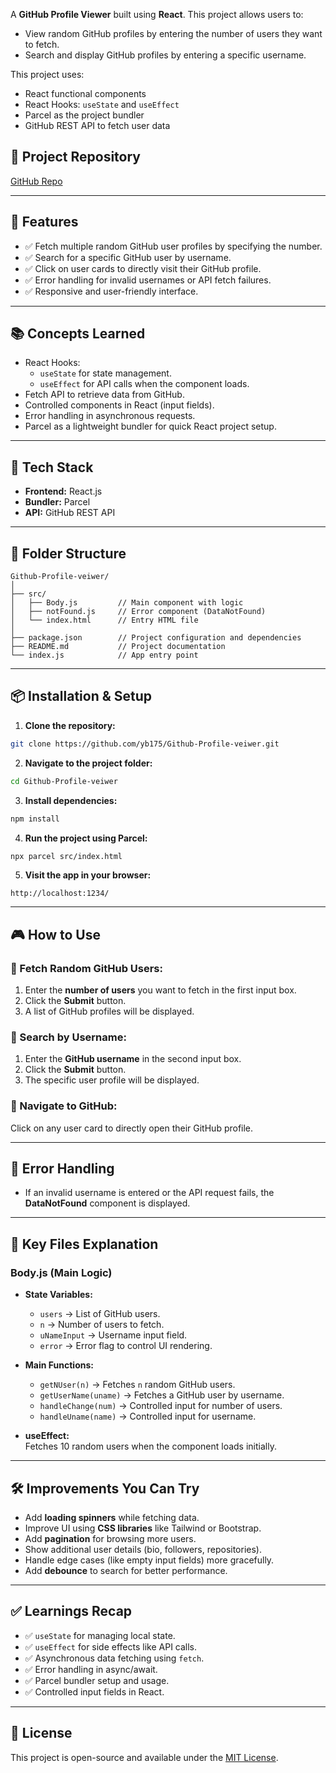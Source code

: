 A **GitHub Profile Viewer** built using **React**. This project allows users to:
- View random GitHub profiles by entering the number of users they want to fetch.
- Search and display GitHub profiles by entering a specific username.

This project uses:
- React functional components
- React Hooks: `useState` and `useEffect`
- Parcel as the project bundler
- GitHub REST API to fetch user data

## 📂 Project Repository
[GitHub Repo](https://github.com/yb175/Github-Profile-veiwer)

---

## 🚀 Features
- ✅ Fetch multiple random GitHub user profiles by specifying the number.
- ✅ Search for a specific GitHub user by username.
- ✅ Click on user cards to directly visit their GitHub profile.
- ✅ Error handling for invalid usernames or API fetch failures.
- ✅ Responsive and user-friendly interface.

---

## 📚 Concepts Learned
- React Hooks:  
  - `useState` for state management.
  - `useEffect` for API calls when the component loads.
- Fetch API to retrieve data from GitHub.
- Controlled components in React (input fields).
- Error handling in asynchronous requests.
- Parcel as a lightweight bundler for quick React project setup.

---

## 🔧 Tech Stack
- **Frontend:** React.js
- **Bundler:** Parcel
- **API:** GitHub REST API

---

## 📂 Folder Structure
```plaintext
Github-Profile-veiwer/
│
├── src/
│   ├── Body.js         // Main component with logic
│   ├── notFound.js     // Error component (DataNotFound)
│   └── index.html      // Entry HTML file
│
├── package.json        // Project configuration and dependencies
├── README.md           // Project documentation
└── index.js            // App entry point
```

---

## 📦 Installation & Setup

1. **Clone the repository:**
```bash
git clone https://github.com/yb175/Github-Profile-veiwer.git
```

2. **Navigate to the project folder:**
```bash
cd Github-Profile-veiwer
```

3. **Install dependencies:**
```bash
npm install
```

4. **Run the project using Parcel:**
```bash
npx parcel src/index.html
```

5. **Visit the app in your browser:**
```
http://localhost:1234/
```

---

## 🎮 How to Use

### 🔹 Fetch Random GitHub Users:
1. Enter the **number of users** you want to fetch in the first input box.
2. Click the **Submit** button.
3. A list of GitHub profiles will be displayed.

### 🔹 Search by Username:
1. Enter the **GitHub username** in the second input box.
2. Click the **Submit** button.
3. The specific user profile will be displayed.

### 🔹 Navigate to GitHub:
Click on any user card to directly open their GitHub profile.

---

## 🚨 Error Handling
- If an invalid username is entered or the API request fails, the **DataNotFound** component is displayed.

---

## 📜 Key Files Explanation

### Body.js (Main Logic)
- **State Variables:**
  - `users` → List of GitHub users.
  - `n` → Number of users to fetch.
  - `uNameInput` → Username input field.
  - `error` → Error flag to control UI rendering.

- **Main Functions:**
  - `getNUser(n)` → Fetches `n` random GitHub users.
  - `getUserName(uname)` → Fetches a GitHub user by username.
  - `handleChange(num)` → Controlled input for number of users.
  - `handleUname(name)` → Controlled input for username.

- **useEffect:**  
  Fetches 10 random users when the component loads initially.

---

## 🛠️ Improvements You Can Try
- Add **loading spinners** while fetching data.
- Improve UI using **CSS libraries** like Tailwind or Bootstrap.
- Add **pagination** for browsing more users.
- Show additional user details (bio, followers, repositories).
- Handle edge cases (like empty input fields) more gracefully.
- Add **debounce** to search for better performance.

---

## ✅ Learnings Recap
- ✅ `useState` for managing local state.
- ✅ `useEffect` for side effects like API calls.
- ✅ Asynchronous data fetching using `fetch`.
- ✅ Error handling in async/await.
- ✅ Parcel bundler setup and usage.
- ✅ Controlled input fields in React.

---

## 💃 License
This project is open-source and available under the [MIT License](https://choosealicense.com/licenses/mit/).

